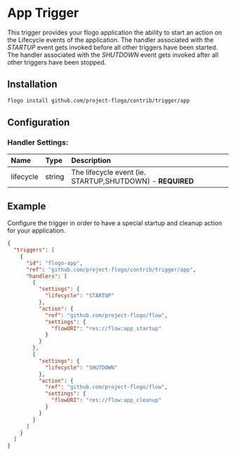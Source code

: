 <!--
title: APP
weight: 4706
-->

# App Trigger
This trigger provides your flogo application the ability to start an action on the Lifecycle events of the 
application.  The handler associated with the *STARTUP* event gets invoked before all other triggers have 
been started. The handler associated with the *SHUTDOWN* event gets invoked after all other triggers have 
been stopped.  

## Installation

```bash
flogo install github.com/project-flogo/contrib/trigger/app
```

## Configuration

### Handler Settings:
| Name     | Type   | Description
|:---      | :---   | :---          
| lifecycle   | string | The lifecycle event (ie. STARTUP,SHUTDOWN) - **REQUIRED**

## Example

Configure the trigger in order to have a special startup and cleanup action for your application.

```json
{
  "triggers": [
    {
      "id": "flogo-app",
      "ref": "github.com/project-flogo/contrib/trigger/app",
      "handlers": [
        {
          "settings": {
            "lifecycle": "STARTUP"
          },
          "action": {
            "ref": "github.com/project-flogo/flow",
            "settings": {
              "flowURI": "res://flow:app_startup"
            }
          }
        },
        {
          "settings": {
            "lifecycle": "SHUTDOWN"
          },
          "action": {
            "ref": "github.com/project-flogo/flow",
            "settings": {
              "flowURI": "res://flow:app_cleanup"
            }
          }
        }
      ]
    }
  ]
}
```
